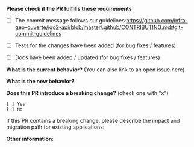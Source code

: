 **Please check if the PR fulfills these requirements**
- [ ] The commit message follows our guidelines:https://github.com/infra-geo-ouverte/igo2-api/blob/master/.github/CONTRIBUTING.md#git-commit-guidelines
- [ ] Tests for the changes have been added (for bug fixes / features)
- [ ] Docs have been added / updated (for bug fixes / features)


**What is the current behavior?** (You can also link to an open issue here)



**What is the new behavior?**



**Does this PR introduce a breaking change?** (check one with "x")
```
[ ] Yes
[ ] No
```

If this PR contains a breaking change, please describe the impact and migration path for existing applications:


**Other information**:
